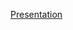 [Presentation](https://niuitmo-my.sharepoint.com/personal/224789_niuitmo_ru/_layouts/15/guestaccess.aspx?docid=0621c163e565943d1a8fbf5b9ba993294&authkey=AU3Dm0IJSigsIEwRSu5u6U0&e=9ebf6fa71dcf461f875f3017c3f1cd43)